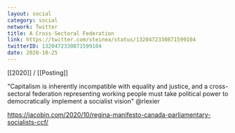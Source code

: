 ```yaml
---
layout: social
category: social
network: Twitter
title: A Cross-Sectoral Federation
link: https://twitter.com/steinea/status/1320472330871599104
twitterID: 1320472330871599104
date: 2020-10-25
---
```


[[2020]] / [[Posting]]

"Capitalism is inherently incompatible with equality and justice, and a cross-sectoral federation representing working people must take political power to democratically implement a socialist vision" @rlexier

<https://jacobin.com/2020/10/regina-manifesto-canada-parliamentary-socialists-ccf/>
